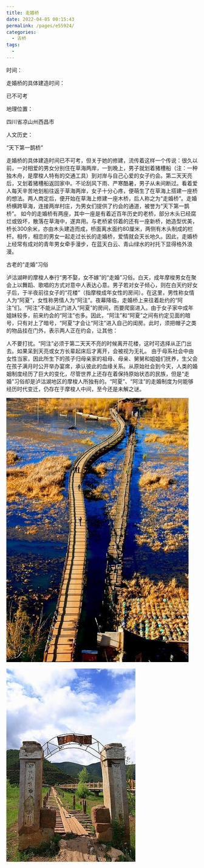 ```yaml
---
title: 走婚桥
date: 2022-04-05 00:15:43
permalink: /pages/e55924/
categories:
  - 古桥
tags:
  - 
---
```

时间：

走婚桥的具体建造时间：

已不可考

地理位置：

四川省凉山州西昌市

人文历史：

“天下第一鹊桥”

走婚桥的具体建造时间已不可考，但关于她的修建，流传着这样一个传说：很久以前，一对相爱的男女分别住在草海两岸，一到晚上，男子就划着猪槽船（注：一种独木舟，是摩梭人特有的交通工具）到对岸与自己心爱的女子约会。第二天天亮后，又划着猪槽船返回家中。不论刮风下雨、严寒酷暑，男子从未间断过。看着爱人每天辛苦地划船往返于草海两岸，女子十分心疼，便萌生了在草海上搭建一座桥的想法。两人商定后，便开始在草海上修建一座木桥，后人称之为“走婚桥”。走婚桥横跨草海，连接两岸村庄，为男女们提供了约会的通道，被誉为“天下第一鹊桥”。 如今的走婚桥有两座，其中一座是有着近百年历史的老桥，部分木头已经腐烂或毁坏，散落在草海中，遂弃用。与老桥紧邻着的还有一座新桥，她造型优美，桥长300余米，亦由木头建造而成，桥面离水面约80厘米，两侧有木头制成的栏杆。相传，相恋的男女一起走过长长的走婚桥，爱情就会天长地久。因此，走婚桥上经常有成对的青年男女牵手漫步，在蓝天白云、青山绿水的衬托下显得格外浪漫。

古老的“走婚”习俗

泸沽湖畔的摩梭人奉行“男不娶，女不嫁”的“走婚”习俗。白天，成年摩梭男女在聚会上以舞蹈、歌唱的方式对意中人表达心意。男子若对女子倾心，则在白天约好女子后，于半夜前往女子的“花楼”（指摩梭成年女性的房间）。在这里，男性称女情人为“阿夏”，女性称男情人为“阿注”。夜幕降临，走婚桥上来往着赴约的“阿注”们。“阿注”不能从正门进入“阿夏”的房间，而要爬窗进入。由于女子家中成年姐妹较多，前来约会的“阿注”也多。因此，“阿注”和“阿夏”之间有约定见面的暗号，只有对上了暗号，“阿夏”才会让“阿注”进入自己的闺房。此时，须把帽子之类的物品挂在门外，表示两人正在约会，让其他：

人不要打扰。“阿注”必须于第二天天不亮的时候离开花楼，这时可选择从正门出去。如果呆到天亮或女方长辈起床后才离开，会被视为无礼。 由于母系社会中由女性当家，因此所生下的孩子归母亲家的祖母、母亲、舅舅和姐姐们抚养，生父会在孩子满月时公开举办宴席，承认彼此的血缘关系。从原始社会到今天，人类的婚姻制度经历了巨大的变化，尽管世界上还存在着保持原始状态的民族，但是“走婚”习俗却是泸沽湖地区的摩梭人所独有的。“阿夏”、“阿注”的走婚制度为何能够经历时代变迁，仍存在于摩梭人中间，至今还是未解之谜。

![走婚桥](/img/photo/67.jpg)

![走婚桥](/img/photo/68.jpg)
